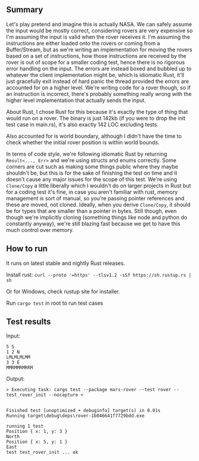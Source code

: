 ## Summary

Let's play pretend and imagine this is actually NASA.
We can safely assume the input would be mostly correct, considering rovers are very expensive so I'm assuming the input is valid when the rover receives it. I'm assuming the instructions are either loaded onto the rovers or coming from a Buffer/Stream, but as we're writing an implementation for moving the rovers based on a set of instructions, how those instructions are received by the rover is out of scope for a smaller coding test, hence there is no rigorous error handling on the input. The errors are instead boxed and bubbled up to whatever the client implementation might be, which is idiomatic Rust, it'll just gracefully exit instead of hard panic the thread provided the errors are accounted for on a higher level. We're writing code for a rover though, so if an instruction is incorrect, there's probably something really wrong with the higher level implementation that actually sends the input.

About Rust, I chose Rust for this because it's exactly the type of thing that would run on a rover. The binary is just 142kb (if you were to drop the init test case in main.rs), it's also exactly 142 LOC excluding tests.

Also accounted for is world boundary, although I didn't have the time to check whether the initial rover position is within world bounds.

In terms of code style, we're following idiomatic Rust by returning `Result<..., Err>` and we're using structs and enums correctly. Some corners are cut such as making some things public where they maybe shouldn't be, but this is for the sake of finishing the test on time and it doesn't cause any major issues for the scope of this test. We're using `Clone/Copy` a little liberally which I wouldn't do on larger projects in Rust but for a coding test it's fine, in case you aren't familiar with rust, memory management is sort of manual, so you're passing pointer references and these are moved, not cloned. Ideally, when you derive `Clone/Copy`, it should be for types that are smaller than a pointer in bytes. Still though, even though we're implicitly cloning (something things like node and python do constantly anyway), we're still blazing fast because we get to have this much control over memory.

## How to run

It runs on latest stable and nightly Rust releases.

Install rust:
`curl --proto '=https' --tlsv1.2 -sSf https://sh.rustup.rs | sh`

Or for Windows, check rustup site for installer.

Run `cargo test` in root to run test cases


## Test results

Input:

```
5 5
1 2 N
LMLMLMLMM
3 3 E
MMRMMRMRRM
```
Output:
```
> Executing task: cargo test --package mars-rover --test rover -- test_rover_init --nocapture <


Finished test [unoptimized + debuginfo] target(s) in 0.01s
Running target\debug\deps\rover-1b046641f7729bdd.exe     

running 1 test
Position { x: 1, y: 3 }
North
Position { x: 5, y: 1 }
East
test test_rover_init ... ok
```